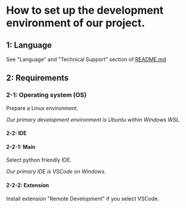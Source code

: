 # How to set up the development environment of our project.

## 1: Language

See "Language" and "Technical Support" section of [README.md](README.md)

## 2: Requirements

### 2-1: Operating system (OS)

Prepare a Linux environment.

_Our primary development environment is Ubuntu within Windows WSL._

#### 2-2: IDE

#### 2-2-1: Main

Select python friendly IDE.

_Our primary IDE is VSCode on Windows._

#### 2-2-2: Extension

Install extension "Remote Development" if you select VSCode.
